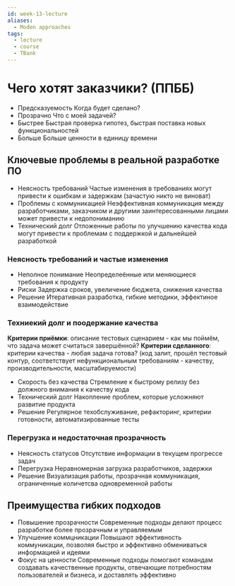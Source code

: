 ```yaml
---
id: week-13-lecture
aliases:
  - Moden approaches
tags:
  - lecture
  - course
  - TBank
---
```


# Чего хотят заказчики? (ППББ)

- Предсказуемость
  Когда будет сделано?
- Прозрачно
  Что с моей задачей?
- Быстрее
  Быстрая проверка гипотез, быстрая поставка новых функциональностей
- Больше
  Больше ценности в единицу времени

## Ключевые проблемы в реальной разработке ПО

- Неясность требований
  Частые изменения в требованиях могут привести к ошибкам и задержкам (зачастую никто не виноват)
- Проблемы с коммуникацией
  Неэффективная коммуникация между разработчиками, заказчиком и другими заинтересованными лицами может привести к недопониманию
- Технический долг
  Отложенные работы по улучшению качества кода могут привести к проблемам с поддержкой и дальнейшей разработкой

### Неясность требований и частые изменения

- Неполное понимание
  Неопределеённые или меняющиеся требования к продукту
- Риски
  Задержка сроков, увеличение бюджета, снижения качества
- Решение
  Итеративная разработка, гибкие методики, эффектиное взаимодействие

### Техниекий долг и поодержание качества

**Критерии приёмки**: описание тестовых сценарием - как мы поймём, что задача может считаться завершённой?
**Критерии сделанного**: критерии качества - любая задача готова? (код залит, прошёл тестовый контур, соответствует
нефункциональным требованиям - качеству, производительности, масштабируемости)

- Скорость без качества
  Стремление к быстрому релизу без должного внимания к качеству кода
- Технический долг
  Накопление проблем, которые усложняют развитие продукта
- Решение
  Регулярное техобслуживание, рефакторинг, критерии готовности, автоматизированные тесты

### Перегрузка и недостаточная прозрачность

- Неясность статусов
  Отсутствие информации в текущем прогрессе задач
- Перегрузка
  Неравномерная загрузка разработчиков, задержки
- Решение
  Визуализация работы, прозрачная коммуникация, ограниченные количетсва одновременной работы

## Преимущества гибких подходов

- Повышение прозрачности
  Современные подходы делают процесс разработки более прозрачным и управляемым
- Улучшение коммцникации
  Повышают эффективность коммуникации, позволяя быстро и эффективно обмениваться информацией и идеями
- Фокус на ценности
  Современные подходы помогают командам создавать качественные продукты, отвечающие потребностям пользователей и бизнеса, и доставлять эффективно
